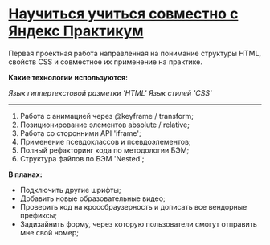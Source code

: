 # [Научиться учиться совместно с Яндекс Практикум](https://rudokopov.github.io/how-to-learn/)

Первая проектная работа направленная на понимание структуры HTML, свойств CSS и совместное их применение на практике.

**Какие технологии используются:**

_Язык гиппертекстовой разметки 'HTML'_
_Язык стилей 'CSS'_

---

1. Работа с анимацией через @keyframe / transform;
2. Позиционирование элементов absolute / relative;
3. Работа со сторонними API 'iframe';
4. Применение псевдоклассов и псевдоэлементов;
5. Полный рефакторинг кода по методологии БЭМ;
6. Структура файлов по БЭМ 'Nested';

**В планах:**

- Подключить другие шрифты;
- Добавить новые образовательные видео;
- Проверить код на кроссбраузерность и дописать все вендорные префиксы;
- Задизайнить форму, через которую пользователи смогут отправить мне свой номер;
